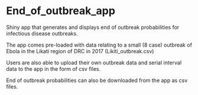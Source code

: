# End_of_outbreak_app
Shiny app that generates and displays end of outbreak probabilities for infectious disease outbreaks.  

The app comes pre-loaded with data relating to a small (8 case) outbreak of Ebola in the Likati region of DRC in 2017 (Likiti_outbreak.csv) 

Users are also able to upload their own outbreak data and serial interval data to the app in the form of csv files.  

End of outbreak probabilities can also be downloaded from the app as csv files.
